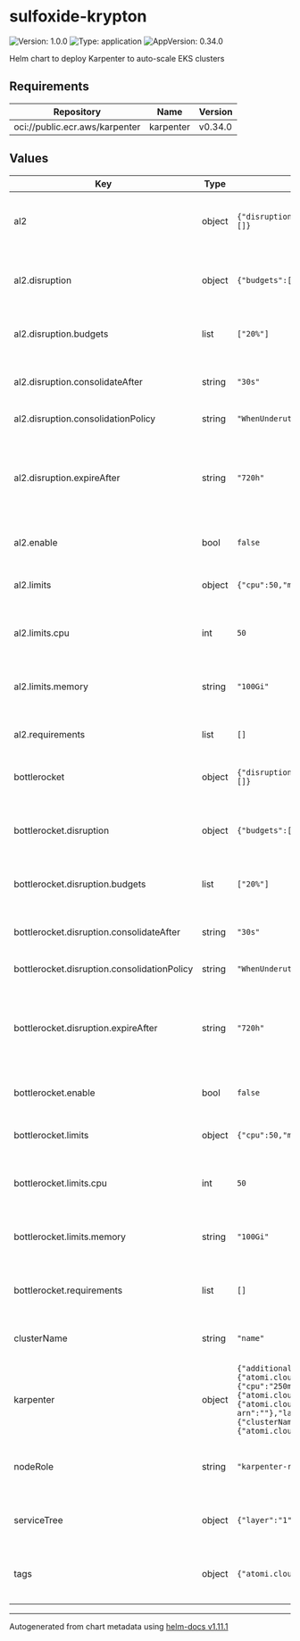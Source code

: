 # sulfoxide-krypton

![Version: 1.0.0](https://img.shields.io/badge/Version-1.0.0-informational?style=flat-square) ![Type: application](https://img.shields.io/badge/Type-application-informational?style=flat-square) ![AppVersion: 0.34.0](https://img.shields.io/badge/AppVersion-0.34.0-informational?style=flat-square)

Helm chart to deploy Karpenter to auto-scale EKS clusters

## Requirements

| Repository | Name | Version |
|------------|------|---------|
| oci://public.ecr.aws/karpenter | karpenter | v0.34.0 |

## Values

| Key | Type | Default | Description |
|-----|------|---------|-------------|
| al2 | object | `{"disruption":{"budgets":["20%"],"consolidateAfter":"30s","consolidationPolicy":"WhenUnderutilized","expireAfter":"720h"},"enable":false,"limits":{"cpu":50,"memory":"100Gi"},"requirements":[]}` | Values to control Amazon Linux 2 (AL2) provisioners |
| al2.disruption | object | `{"budgets":["20%"],"consolidateAfter":"30s","consolidationPolicy":"WhenUnderutilized","expireAfter":"720h"}` | Control how the provisioner handles disruptions |
| al2.disruption.budgets | list | `["20%"]` | Budgets to use for consolidating resources |
| al2.disruption.consolidateAfter | string | `"30s"` | Time to wait before consolidating resources |
| al2.disruption.consolidationPolicy | string | `"WhenUnderutilized"` | Consolidation policy to use |
| al2.disruption.expireAfter | string | `"720h"` | Time to wait before expiring resources (will automatically restart nodes periodically) |
| al2.enable | bool | `false` | Enable the AL2 Provisioner |
| al2.limits | object | `{"cpu":50,"memory":"100Gi"}` | Total limits that the provisioner can provision |
| al2.limits.cpu | int | `50` | Maximum CPU that the provisioner can provision |
| al2.limits.memory | string | `"100Gi"` | Maximum memory that the provisioner can provision |
| al2.requirements | list | `[]` | Requirement for the AL2 provisioner |
| bottlerocket | object | `{"disruption":{"budgets":["20%"],"consolidateAfter":"30s","consolidationPolicy":"WhenUnderutilized","expireAfter":"720h"},"enable":false,"limits":{"cpu":50,"memory":"100Gi"},"requirements":[]}` | Values to control Bottlerocket provisioners |
| bottlerocket.disruption | object | `{"budgets":["20%"],"consolidateAfter":"30s","consolidationPolicy":"WhenUnderutilized","expireAfter":"720h"}` | Control how the provisioner handles disruptions |
| bottlerocket.disruption.budgets | list | `["20%"]` | Budgets to use for consolidating resources |
| bottlerocket.disruption.consolidateAfter | string | `"30s"` | Time to wait before consolidating resources |
| bottlerocket.disruption.consolidationPolicy | string | `"WhenUnderutilized"` | Consolidation policy to use |
| bottlerocket.disruption.expireAfter | string | `"720h"` | Time to wait before expiring resources (will automatically restart nodes periodically) |
| bottlerocket.enable | bool | `false` | Enable the Bottlerocket Provisioner |
| bottlerocket.limits | object | `{"cpu":50,"memory":"100Gi"}` | Total limits that the provisioner can provision |
| bottlerocket.limits.cpu | int | `50` | Maximum CPU that the provisioner can provision |
| bottlerocket.limits.memory | string | `"100Gi"` | Maximum memory that the provisioner can provision |
| bottlerocket.requirements | list | `[]` | Requirement for the Bottlerocket provisioner |
| clusterName | string | `"name"` | Name of the cluster karpenter is deployed to |
| karpenter | object | `{"additionalAnnotations":{"<<":{"atomi.cloud/layer":"1","atomi.cloud/platform":"sulfoxide","atomi.cloud/service":"krypton"}},"additionalLabels":{"<<":{"atomi.cloud/layer":"1","atomi.cloud/platform":"sulfoxide","atomi.cloud/service":"krypton"}},"controller":{"resources":{"limits":{"cpu":"250m","memory":"0.5Gi"},"requests":{"cpu":"250m","memory":"0.5Gi"}}},"podAnnotations":{"<<":{"atomi.cloud/layer":"1","atomi.cloud/platform":"sulfoxide","atomi.cloud/service":"krypton"},"atomi.cloud/module":"karpenter"},"podLabels":{"<<":{"atomi.cloud/layer":"1","atomi.cloud/platform":"sulfoxide","atomi.cloud/service":"krypton"},"atomi.cloud/module":"karpenter"},"serviceAccount":{"annotations":{"eks.amazonaws.com/role-arn":""},"labels":{"<<":{"atomi.cloud/layer":"1","atomi.cloud/platform":"sulfoxide","atomi.cloud/service":"krypton"}}},"serviceMonitor":{"enabled":false},"settings":{"clusterName":null,"interruptionQueueName":null},"topologySpreadConstraints":[{"labelSelector":{"matchLabels":{"<<":{"atomi.cloud/layer":"1","atomi.cloud/platform":"sulfoxide","atomi.cloud/service":"krypton"}}},"maxSkew":1,"topologyKey":"topology.kubernetes.io/zone","whenUnsatisfiable":"ScheduleAnyway"}]}` | Karpenter configuration. See [Karpenter Helm Chart](https://github.com/aws/karpenter-provider-aws/tree/main/charts/karpenter) |
| nodeRole | string | `"karpenter-role"` | Name of the node role that each node has to assume |
| serviceTree | object | `{"layer":"1","platform":"sulfoxide","service":"krypton"}` | AtomiCloud Service Tree. See [ServiceTree](https://atomicloud.larksuite.com/wiki/OkfJwTXGFiMJkrk6W3RuwRrZs64?theme=DARK&contentTheme=DARK#MHw5d76uDo2tBLx86cduFQMRsBb) |
| tags | object | `{"atomi.cloud/layer":"1","atomi.cloud/platform":"sulfoxide","atomi.cloud/service":"krypton"}` | Kubernetes labels and annotations, following Service Tree |

----------------------------------------------
Autogenerated from chart metadata using [helm-docs v1.11.1](https://github.com/norwoodj/helm-docs/releases/v1.11.1)